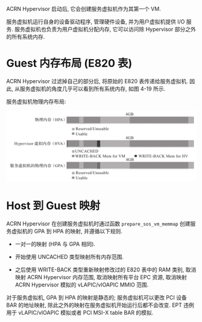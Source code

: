 
ACRN Hypervisor 启动后, 它会创建服务虚拟机作为其第一个 VM.

服务虚拟机运行自身的设备驱动程序, 管理硬件设备, 并为用户虚拟机提供 I/O 服务. 服务虚拟机也负责为用户虚拟机分配内存, 它可以访问除 Hypervisor 部分之外的所有系统内存.

# Guest 内存布局 (E820 表)

ACRN Hypervisor 过滤掉自己的部分后, 将原始的 E820 表传递给服务虚拟机. 因此, 从服务虚拟机的角度几乎可以看到所有系统内存, 如图 4-19 所示.

服务虚拟机物理内存布局:

![2024-10-23-19-29-06.png](./images/2024-10-23-19-29-06.png)

# Host 到 Guest 映射

ACRN Hypervisor 在创建服务虚拟机时通过函数 `prepare_sos_vm_memmap` 创建服务虚拟机的 GPA 到 HPA 的映射, 并遵循以下规则.

* 一对一的映射 (HPA 与 GPA 相同)​.

* 开始使用 UNCACHED 类型映射所有内存范围.

* 之后使用 WRITE-BACK 类型重新映射修改过的 E820 表中的 RAM 类别, 取消映射 ACRN Hypervisor 内存范围, 取消映射所有平台 EPC 资源, 取消映射 ACRN Hypervisor 模拟的 vLAPIC/vIOAPIC MMIO 范围.

对于服务虚拟机, GPA 到 HPA 的映射是静态的; 服务虚拟机可以更改 PCI 设备 BAR 的地址映射, 除此之外的映射在服务虚拟机开始运行后都不会改变. EPT 违例用于 vLAPIC/vIOAPIC 模拟或者 PCI MSI-X table BAR 的模拟.

